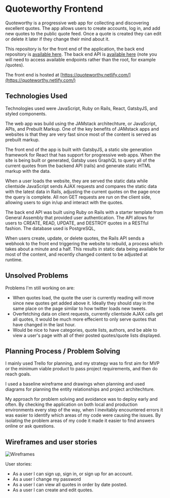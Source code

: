 # Quoteworthy Frontend

Quoteworthy is a progressive web app for collecting and discovering excellent quotes. The app allows users to create accounts, log in, and add new quotes to the public quote feed. Once a quote is created they can edit or delete it later if they change their mind about it.

This repository is for the front end of the application, the back end repository is [available here](https://github.com/LucasLombardo/quoteworthy-backend). The back end API is [available here](https://quoteworthy-backend.herokuapp.com/) (note you will need to access available endpoints rather than the root, for example /quotes).

The front end is hosted at [https://quoteworthy.netlify.com/](https://quoteworthy.netlify.com/)

## Technologies Used

Technologies used were JavaScript, Ruby on Rails, React, GatsbyJS, and styled components.

The web app was build using the JAMstack architechture, or JavaScript, APIs, and Prebuilt Markup. One of the key benefits of JAMstack apps and websites is that they are very fast since most of the content is served as prebuilt markup.

The front end of the app is built with GatsbyJS, a static site generation framework for React that has support for progressive web apps. When the site is being built or generated, Gatsby uses GraphQL to query all of the current quotes from the backend API (rails) and generate static HTML markup with the data. 

When a user loads the website, they are served the static data while clientside JavaScript sends AJAX requests and compares the static data with the latest data in Rails, adjusting the current quotes on the page once the query is complete. All non GET requests are run on the client side, allowing users to sign in/up and interact with the quotes.

The back end API was built using Ruby on Rails with a starter template from General Assembly that provided user authentication. The API allows for users to CREATE, READ, UPDATE, and DESTROY quotes in a RESTful fashion. The database used is PostgreSQL,

When users create, update, or delete quotes, the Rails API sends a webhook to the front end triggering the website to rebuild, a process which takes about a minute and a half. This results in static data being available for most of the content, and recently changed content to be adjusted at runtime. 

## Unsolved Problems

Problems I'm still working on are:
-   When quotes load, the quote the user is currently reading will move since new quotes get added above it. Ideally they should stay in the same place on the page similar to how twitter loads new tweets. 
-   Overfetching data on client requests, currently clientside AJAX calls get all quotes, it would be much more effecient to only serve quotes that have changed in the last hour.
-   Would be nice to have categories, quote lists, authors, and be able to view a user's page with all of their posted quotes/quote lists displayed.

## Planning Process / Problem Solving

I mainly used Trello for planning, and my strategy was to first aim for MVP or the minimum viable product to pass project requirements, and then do reach goals.

I used a baseline wireframe and drawings when planning and used diagrams for planning the entity relationships and project architechture. 

My approach for problem solving and avoidance was to deploy early and often. By checking the application on both local and production environments every step of the way, when I inevitably encountered errors it was easier to identify which areas of my code were causing the issues. By isolating the problem areas of my code it made it easier to find answers online or ask questions.

## Wireframes and user stories


![Wireframes](https://imagizer.imageshack.com/v2/838x508q90/924/Dqduo2.jpg "Wireframes")

User stories:
-   As a user I can sign up, sign in, or sign up for an account.
-   As a user I change my password
-   As a user I can view all quotes in order by date posted.
-   As a user I can create and edit quotes.

